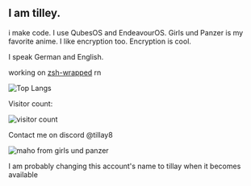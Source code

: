 ## I am tilley. 

i make code. I use QubesOS and EndeavourOS. Girls und Panzer is my favorite anime. I like encryption too. Encryption is cool.

I speak German and English.

working on [zsh-wrapped](https://github.com/tillay8/zsh-wrapped) rn

![Top Langs](https://github-readme-stats.vercel.app/api/top-langs/?username=tillay8&layout=compact&theme=transparent)

Visitor count:

![visitor count](https://profile-counter.glitch.me/tillay8/count.svg)

Contact me on discord @tillay8

![maho from girls und panzer](https://media.discordapp.net/attachments/1157073804028280947/1337643408629567549/image.png?ex=67a8d9c0&is=67a78840&hm=c865a5894e10c17fca89636bed8d017862dc481d11f3944731323871413002b8&=&format=webp&quality=lossless&width=475&height=373)

I am probably changing this account's name to tillay when it becomes available
